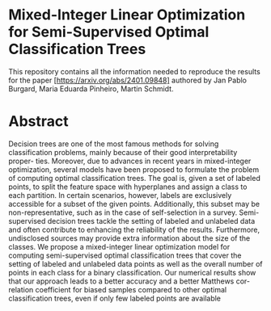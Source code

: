 # Mixed-Integer Linear Optimization for Semi-Supervised Optimal Classification Trees

This repository contains all the information needed to reproduce the results for the paper [https://arxiv.org/abs/2401.09848] authored by Jan Pablo Burgard, Maria Eduarda Pinheiro, Martin Schmidt.

# Abstract
Decision trees are one of the most famous methods for solving
classification problems, mainly because of their good interpretability proper-
ties. Moreover, due to advances in recent years in mixed-integer optimization,
several models have been proposed to formulate the problem of computing
optimal classification trees. The goal is, given a set of labeled points, to split
the feature space with hyperplanes and assign a class to each partition. In
certain scenarios, however, labels are exclusively accessible for a subset of the
given points. Additionally, this subset may be non-representative, such as in
the case of self-selection in a survey. Semi-supervised decision trees tackle the
setting of labeled and unlabeled data and often contribute to enhancing the
reliability of the results. Furthermore, undisclosed sources may provide extra
information about the size of the classes. We propose a mixed-integer linear
optimization model for computing semi-supervised optimal classification trees
that cover the setting of labeled and unlabeled data points as well as the overall
number of points in each class for a binary classification. Our numerical results
show that our approach leads to a better accuracy and a better Matthews cor-
relation coefficient for biased samples compared to other optimal classification
trees, even if only few labeled points are available
